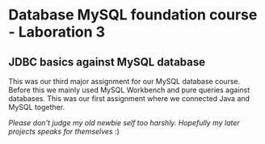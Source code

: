 # Database MySQL foundation course - Laboration 3

## JDBC basics against MySQL database

This was our third major assignment for our MySQL database course. Before this we mainly used MySQL Workbench and pure queries against databases. 
This was our first assignment where we connected Java and MySQL together. 

*Please don't judge my old newbie self too harshly. Hopefully my later projects speaks for themselves* :) 
